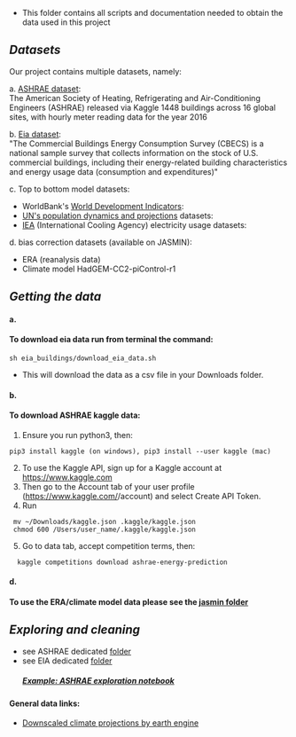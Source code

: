 * This folder contains all scripts and documentation needed to obtain the data used in this project 

## _Datasets_

Our project contains multiple datasets, namely:

a. [ASHRAE dataset](https://www.kaggle.com/c/ashrae-energy-prediction/data):<br/>
The American Society of Heating, Refrigerating and Air-Conditioning Engineers (ASHRAE) released via Kaggle 1448 buildings across 16 global sites, with hourly meter reading data for the year 2016

b. [Eia dataset](https://www.eia.gov/consumption/commercial/data/):<br/>
"The Commercial Buildings Energy Consumption Survey (CBECS) is a national sample survey that collects information on the stock of U.S. commercial buildings, including their energy-related building characteristics and energy usage data (consumption and expenditures)"

c. Top to bottom model datasets:<br/>
  - WorldBank's [World Development Indicators]():
  - [UN's population dynamics and projections]() datasets:
  - [IEA]() (International Cooling Agency) electricity usage datasets:

d. bias correction datasets (available on JASMIN):<br/>
  - ERA (reanalysis data)
  - Climate model HadGEM-CC2-piControl-r1

## _Getting the data_

#### a.
#### To download eia data run from terminal the command:
```
sh eia_buildings/download_eia_data.sh
```
* This will download the data as a csv file in your Downloads folder.

#### b.
#### To download ASHRAE kaggle data: 
1. Ensure you run python3, then:
```
pip3 install kaggle (on windows), pip3 install --user kaggle (mac)

```
2. To use the Kaggle API, sign up for a Kaggle account at https://www.kaggle.com
3. Then go to the Account tab of your user profile (https://www.kaggle.com/<username>/account) and select Create API Token.
4. Run
  ```
   mv ~/Downloads/kaggle.json .kaggle/kaggle.json
   chmod 600 /Users/user_name/.kaggle/kaggle.json
  ```
 5. Go to data tab, accept competition terms, then:
  ```
    kaggle competitions download ashrae-energy-prediction
  ```
#### d.
#### To use the ERA/climate model data please see the [jasmin folder](https://github.com/michellewl/building_resilience/tree/omer/data/bias_correction/jasmin)

## _Exploring and cleaning_
- see ASHRAE dedicated [folder](https://github.com/michellewl/building_resilience/tree/omer/data/ashrae) 
- see EIA dedicated [folder](https://github.com/michellewl/building_resilience/tree/omer/other/anna)
  ##### [Example: ASHRAE exploration notebook](https://github.com/michellewl/building_resilience/blob/omer/data/ashrae/exploration/notebooks/Exploration_ASHRAE.ipynb)  
 
  
 
#### General data links:
- [Downscaled climate projections by earth engine](https://developers.google.com/earth-engine/datasets/catalog/NASA_NEX-GDDP)

